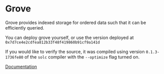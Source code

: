 # Grove

Grove provides indexed storage for ordered data such that it can be efficiently
queried.

You can deploy grove yourself, or use the version deployed at `0x7d7ce4e2cdfea812b33f48f419860b91cf9a141d`

If you would like to verify the source, it was compiled using version
`0.1.3-1736fe80` of the `solc` compiler with the `--optimize` flag turned
on.


[Documentation](http://ethereum-grove.readthedocs.org/en/latest/)
